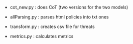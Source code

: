 - cot_new.py : does CoT (two versions for the two models)

- allParsing.py : parses html policies into txt ones

- transform.py : creates csv file for threats

- metrics.py : calculates metrics